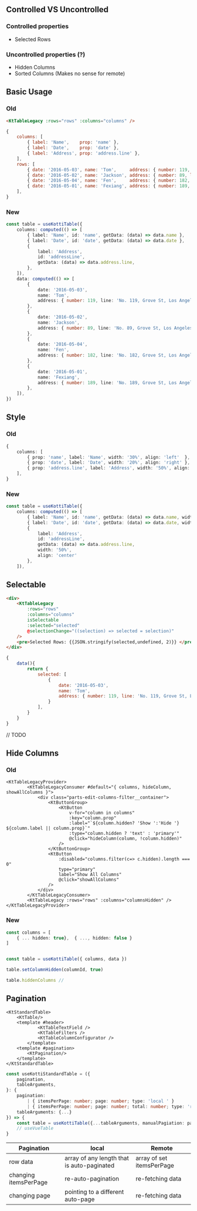 ## Controlled VS Uncontrolled

### Controlled properties

- Selected Rows

### Uncontrolled properties (?)

- Hidden Columns
- Sorted Columns (Makes no sense for remote)

## Basic Usage

### Old

```html
<KtTableLegacy :rows="rows" :columns="columns" />
```

```js
{
	columns: [
		{ label: 'Name',    prop: 'name' },
		{ label: 'Date',    prop: 'date' },
		{ label: 'Address', prop: 'address.line' },
	],
	rows: [
		{ date: '2016-05-03', name: 'Tom',     address: { number: 119, line: 'No. 119, Grove St, Los Angeles' } },
		{ date: '2016-05-02', name: 'Jackson', address: { number: 89, line: 'No. 89, Grove St, Los Angeles' } },
		{ date: '2016-05-04', name: 'Fen',     address: { number: 182, line: 'No. 182, Grove St, Los Angeles' } },
		{ date: '2016-05-01', name: 'Fexiang', address: { number: 189, line: 'No. 189, Grove St, Los Angeles' } },
	],
}
```

### New

```ts
const table = useKottiTable({
	columns: computed(() => [
		{ label: 'Name', id: 'name', getData: (data) => data.name },
		{ label: 'Date', id: 'date', getData: (data) => data.date },
		{
			label: 'Address',
			id: 'addressLine',
			getData: (data) => data.address.line,
		},
	]),
	data: computed(() => [
		{
			date: '2016-05-03',
			name: 'Tom',
			address: { number: 119, line: 'No. 119, Grove St, Los Angeles' },
		},
		{
			date: '2016-05-02',
			name: 'Jackson',
			address: { number: 89, line: 'No. 89, Grove St, Los Angeles' },
		},
		{
			date: '2016-05-04',
			name: 'Fen',
			address: { number: 182, line: 'No. 182, Grove St, Los Angeles' },
		},
		{
			date: '2016-05-01',
			name: 'Fexiang',
			address: { number: 189, line: 'No. 189, Grove St, Los Angeles' },
		},
	]),
})
```

## Style

### Old

```ts
{
	columns: [
		{ prop: 'name', label: 'Name', width: '30%', align: 'left'  },
		{ prop: 'date', label: 'Date', width: '20%', align: 'right' },
		{ prop: 'address.line', label: 'Address', width: '50%', align: 'center' },
	],
}
```

### New

```ts
const table = useKottiTable({
	columns: computed(() => [
		{ label: 'Name', id: 'name', getData: (data) => data.name, width: '30%', align: 'left' },
		{ label: 'Date', id: 'date', getData: (data) => data.date, width: '20%', align: 'right' },
		{
			label: 'Address',
			id: 'addressLine',
			getData: (data) => data.address.line,
			width: '50%',
			align: 'center'
		},
	]),
```

## Selectable

```html
<div>
	<KtTableLegacy
		:rows="rows"
		:columns="columns"
		isSelectable
		:selected="selected"
		@selectionChange="((selection) => selected = selection)"
	/>
	<pre>Selected Rows: {{JSON.stringify(selected,undefined, 2)}} </pre>
</div>
```

```js
{
	data(){
		return {
			selected: [
				{
					date: '2016-05-03',
					name: 'Tom',
					address: { number: 119, line: 'No. 119, Grove St, Los Angeles' },
				}
			],
		}
	}
}
```

// TODO

## Hide Columns

### Old

```vue
<KtTableLegacyProvider>
		<KtTableLegacyConsumer #default="{ columns, hideColumn, showAllColumns }">
			<div class="parts-edit-columns-filter__container">
				<KtButtonGroup>
					<KtButton
						v-for="column in columns"
						:key="column.prop"
						:label="`${column.hidden? 'Show ':'Hide '} ${column.label || column.prop}`"
						:type="column.hidden ? 'text' : 'primary'"
						@click="hideColumn(column, !column.hidden)"
					/>
				</KtButtonGroup>
				<KtButton
					:disabled="columns.filter(c=> c.hidden).length === 0"
					type="primary"
					label="Show All Columns"
					@click="showAllColumns"
				/>
			</div>
		</KtTableLegacyConsumer>
		<KtTableLegacy :rows="rows" :columns="columnsHidden" />
</KtTableLegacyProvider>
```

### New

```ts
const columns = [
	{ ... hidden: true},  { ..., hidden: false }
]


const table = useKottiTable({ columns, data })

table.setColumnHidden(columnId, true)

table.hiddenColumns //
```

## Pagination

```vue
<KtStandardTable>
	<KtTable/>
	<template #header>
			<KtTableTextField />
			<KtTableFilters />
			<KtTableColumnConfigurator />
		</template>
	<template #pagination>
		<KtPagination/>
	</template>
</KtStandardTable>
```

```ts
const useKottiStandardTable = ({
	pagination,
	tableArguments,
}: {
	pagination:
		| { itemsPerPage: number; page: number; type: 'local ' }
		| { itemsPerPage: number; page: number; total: number; type: 'remote' }
	tableArguments: {...}
}) => {
	const table = useKottiTable({...tableArguments, manualPagiation: pagination.type === 'remote'})
	// useVueTable
}
```

| Pagination            | local                                      | Remote                    |
| --------------------- | ------------------------------------------ | ------------------------- |
| row data              | array of any length that is auto-paginated | array of set itemsPerPage |
| changing itemsPerPage | re-auto-pagination                         | re-fetching data          |
| changing page         | pointing to a different auto-page          | re-fetching data          |

